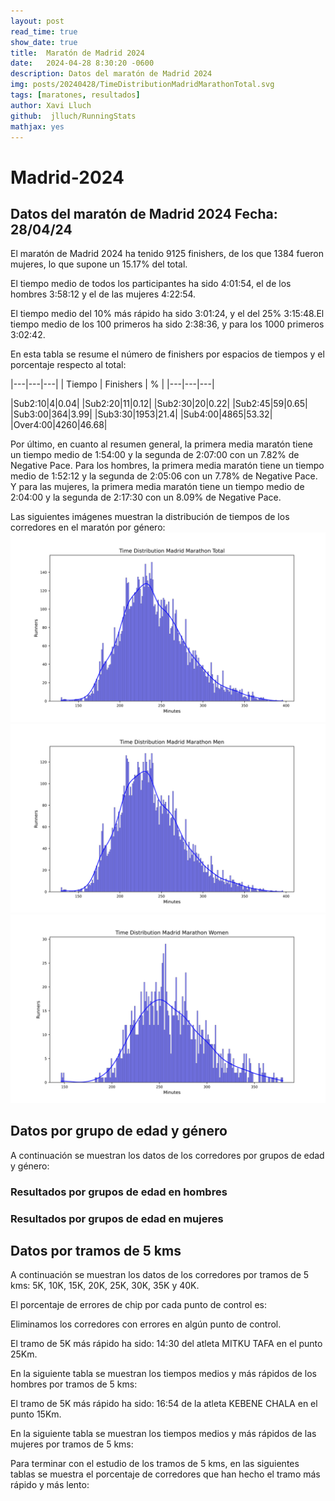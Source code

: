 ```yaml
---
layout: post
read_time: true
show_date: true
title:  Maratón de Madrid 2024
date:   2024-04-28 8:30:20 -0600
description: Datos del maratón de Madrid 2024
img: posts/20240428/TimeDistributionMadridMarathonTotal.svg 
tags: [maratones, resultados]
author: Xavi Lluch
github:  jlluch/RunningStats
mathjax: yes
---
```


Madrid-2024
===========
## Datos del maratón de Madrid 2024 Fecha: 28/04/24
  
El maratón de Madrid 2024 ha tenido 9125 finishers, de los que 1384 fueron mujeres, lo que supone un 15.17% del total.

El tiempo medio de todos los participantes ha sido 4:01:54, el de los hombres 3:58:12 y el de las mujeres 4:22:54.

El tiempo medio del 10% más rápido ha sido 3:01:24, y el del 25% 3:15:48.El tiempo medio de los 100 primeros ha sido 2:38:36, y para los 1000 primeros 3:02:42.

En esta tabla se resume el número de finishers por espacios de tiempos y el porcentaje respecto al total:  

|---|---|---|
| Tiempo | Finishers | % |
|---|---|---|

|Sub2:10|4|0.04|
|Sub2:20|11|0.12|
|Sub2:30|20|0.22|
|Sub2:45|59|0.65|
|Sub3:00|364|3.99|
|Sub3:30|1953|21.4|
|Sub4:00|4865|53.32|
|Over4:00|4260|46.68|


Por último, en cuanto al resumen general, la primera media maratón tiene un tiempo medio de 1:54:00 y la segunda de 2:07:00 con un 7.82% de Negative Pace. Para los hombres, la primera media maratón tiene un tiempo medio de 1:52:12 y la segunda de 2:05:06 con un 7.78% de Negative Pace. Y para las mujeres, la primera media maratón tiene un tiempo medio de 2:04:00 y la segunda de 2:17:30 con un 8.09% de Negative Pace.


Las siguientes imágenes muestran la distribución de tiempos de los corredores en el maratón por género:  
![Distribución de tiempos total](./assets/img/posts/20240428/TimeDistributionMadridMarathonTotal.svg)  
![Distribución de tiempos hombres](./assets/img/posts/20240428/TimeDistributionMadridMarathonMen.svg)  
![Distribución de tiempos mujeres](./assets/img/posts/20240428/TimeDistributionMadridMarathonWomen.svg)
## Datos por grupo de edad y género


A continuación se muestran los datos de los corredores por grupos de edad y género:
### Resultados por grupos de edad en hombres


### Resultados por grupos de edad en mujeres


## Datos por tramos de 5 kms


A continuación se muestran los datos de los corredores por tramos de 5 kms: 5K, 10K, 15K, 20K, 25K, 30K, 35K y 40K.

El porcentaje de errores de chip por cada punto de control es:  


Eliminamos los corredores con errores en algún punto de control.

El tramo de 5K más rápido ha sido: 14:30 del atleta MITKU TAFA en el punto 25Km.

En la siguiente tabla se muestran los tiempos medios y más rápidos de los hombres por tramos de 5 kms:

El tramo de 5K más rápido ha sido: 16:54 de la atleta KEBENE CHALA en el punto 15Km.

En la siguiente tabla se muestran los tiempos medios y más rápidos de las mujeres por tramos de 5 kms:


Para terminar con el estudio de los tramos de 5 kms, en las siguientes tablas se muestra el porcentaje de corredores que han hecho el tramo más rápido y más lento:
